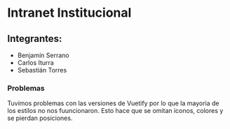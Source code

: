 # Intranet Institucional

## Integrantes: 
- Benjamín Serrano 
- Carlos Iturra
- Sebastián Torres

### Problemas
Tuvimos problemas con las versiones de Vuetify por lo que la mayoria de los estilos no nos fuuncionaron.
Esto hace que se omitan iconos, colores y se pierdan posiciones.
